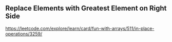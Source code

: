 ## Replace Elements with Greatest Element on Right Side
https://leetcode.com/explore/learn/card/fun-with-arrays/511/in-place-operations/3259/
